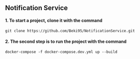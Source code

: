 ## Notification Service

#### 1. To start a project, clone it with the command
```
git clone https://github.com/Beki95/NotificationService.git
```
#### 2. The second step is to run the project with the command
```
docker-compose -f docker-compose.dev.yml up --build
```
